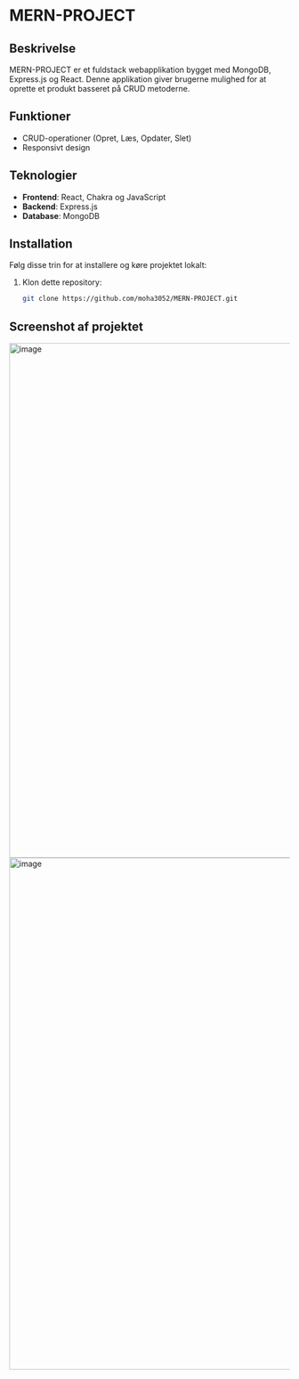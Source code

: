 # MERN-PROJECT

## Beskrivelse
MERN-PROJECT er et fuldstack webapplikation bygget med MongoDB, Express.js og React. Denne applikation giver brugerne mulighed for at oprette et produkt basseret på CRUD metoderne.

## Funktioner
- CRUD-operationer (Opret, Læs, Opdater, Slet)
- Responsivt design

## Teknologier
- **Frontend**: React, Chakra og JavaScript
- **Backend**: Express.js
- **Database**: MongoDB

## Installation
Følg disse trin for at installere og køre projektet lokalt:

1. Klon dette repository:
   ```bash
   git clone https://github.com/moha3052/MERN-PROJECT.git

## Screenshot af projektet 
<img width="925" alt="image" src="https://github.com/user-attachments/assets/e0227e1c-eeff-4f0d-bf84-d7e3cc816d9b" />

<img width="920" alt="image" src="https://github.com/user-attachments/assets/b8456a3f-909f-4bca-995b-2adf58e3415e" />


